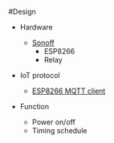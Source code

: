 #Design

+ Hardware
  + [Sonoff](http://sonoff.itead.cc/en/)
    + ESP8266
    + Relay
  
+ IoT protocol
  + [ESP8266 MQTT client](http://www.hardcopyworld.com/ngine/aduino/index.php/archives/2804)

+ Function
  + Power on/off
  + Timing schedule
